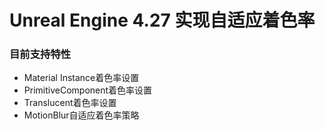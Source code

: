 # Unreal Engine 4.27 实现自适应着色率

### 目前支持特性
- Material Instance着色率设置
- PrimitiveComponent着色率设置
- Translucent着色率设置
- MotionBlur自适应着色率策略
